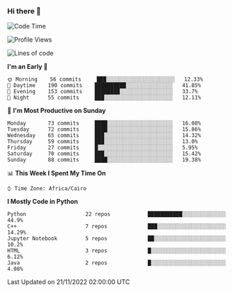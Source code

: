 ### Hi there 👋

<!--
**AMR-KELEG/AMR-KELEG** is a ✨ _special_ ✨ repository because its `README.md` (this file) appears on your GitHub profile.

Here are some ideas to get you started:

- 🔭 I’m currently working on ...
- 🌱 I’m currently learning ...
- 👯 I’m looking to collaborate on ...
- 🤔 I’m looking for help with ...
- 💬 Ask me about ...
- 📫 How to reach me: ...
- 😄 Pronouns: ...
- ⚡ Fun fact: ...
-->

<!--START_SECTION:waka-->
![Code Time](http://img.shields.io/badge/Code%20Time-0%20secs-blue)

![Profile Views](http://img.shields.io/badge/Profile%20Views-0-blue)

![Lines of code](https://img.shields.io/badge/From%20Hello%20World%20I%27ve%20Written-2%20Million%20lines%20of%20code-blue)

**I'm an Early 🐤** 

```text
🌞 Morning    56 commits     ███░░░░░░░░░░░░░░░░░░░░░░   12.33% 
🌆 Daytime    190 commits    ██████████░░░░░░░░░░░░░░░   41.85% 
🌃 Evening    153 commits    ████████░░░░░░░░░░░░░░░░░   33.7% 
🌙 Night      55 commits     ███░░░░░░░░░░░░░░░░░░░░░░   12.11%

```
📅 **I'm Most Productive on Sunday** 

```text
Monday       73 commits     ████░░░░░░░░░░░░░░░░░░░░░   16.08% 
Tuesday      72 commits     ████░░░░░░░░░░░░░░░░░░░░░   15.86% 
Wednesday    65 commits     ███░░░░░░░░░░░░░░░░░░░░░░   14.32% 
Thursday     59 commits     ███░░░░░░░░░░░░░░░░░░░░░░   13.0% 
Friday       27 commits     █░░░░░░░░░░░░░░░░░░░░░░░░   5.95% 
Saturday     70 commits     ███░░░░░░░░░░░░░░░░░░░░░░   15.42% 
Sunday       88 commits     ████░░░░░░░░░░░░░░░░░░░░░   19.38%

```


📊 **This Week I Spent My Time On** 

```text
⌚︎ Time Zone: Africa/Cairo

```

**I Mostly Code in Python** 

```text
Python                   22 repos            ███████████░░░░░░░░░░░░░░   44.9% 
C++                      7 repos             ███░░░░░░░░░░░░░░░░░░░░░░   14.29% 
Jupyter Notebook         5 repos             ██░░░░░░░░░░░░░░░░░░░░░░░   10.2% 
HTML                     3 repos             █░░░░░░░░░░░░░░░░░░░░░░░░   6.12% 
Java                     2 repos             █░░░░░░░░░░░░░░░░░░░░░░░░   4.08%

```



 Last Updated on 21/11/2022 02:00:00 UTC
<!--END_SECTION:waka-->
